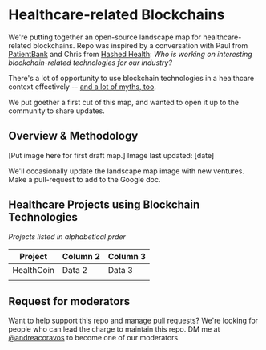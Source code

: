 # Healthcare-related Blockchains
We're putting together an open-source landscape map for healthcare-related blockchains. Repo was inspired by a conversation with Paul from [PatientBank](https://www.patientbank.us) and Chris from [Hashed Health](hashedhealth.com): *Who is working on interesting blockchain-related technologies for our industry?*

There's a lot of opportunity to use blockchain technologies in a healthcare context effectively -- [and a lot of myths, too](https://blog.andreacoravos.com/myth-busting-can-a-blockchain-save-healthcare-d398cdebf0c1).

We put goether a first cut of this map, and wanted to open it up to the community to share updates. 

## Overview & Methodology
[Put image here for first draft map.]
Image last updated: [date]

We'll occasionally update the landscape map image with new ventures. Make a pull-request to add to the Google doc. 

## Healthcare Projects using Blockchain Technologies
*Projects listed in alphabetical prder*

|  Project  | Column 2 | Column 3|
|---|---|---|
| HealthCoin | Data 2 | Data 3 |
|   |   | 


## Request for moderators
Want to help support this repo and manage pull requests? We're looking for people who can lead the charge to maintain this repo. DM me at [@andreacoravos](www.twitter.com/andreacoravos) to become one of our moderators.
